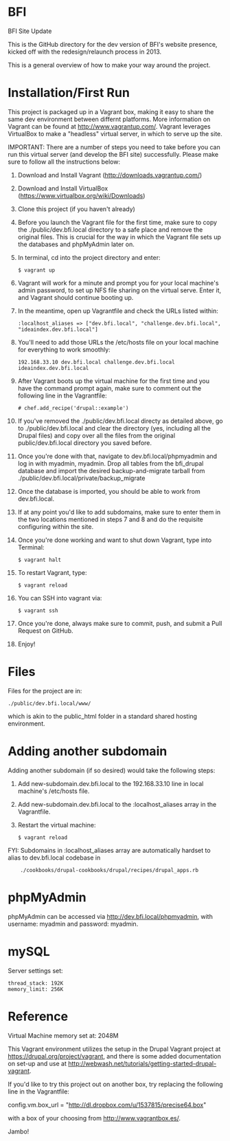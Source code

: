 BFI
===

BFI Site Update

This is the GitHub directory for the dev version of BFI's website presence, kicked off with the redesign/relaunch process in 2013.

This is a general overview of how to make your way around the project.

Installation/First Run
======================

This project is packaged up in a Vagrant box, making it easy to share the same dev environment between differnt platforms. More information on Vagrant can be found at http://www.vagrantup.com/. Vagrant leverages VirtualBox to make a "headless" virtual server, in which to serve up the site.

IMPORTANT: There are a number of steps you need to take before you can run this virtual server (and develop the BFI site) successfully. Please make sure to follow all the instructions below:

1.	Download and Install Vagrant (http://downloads.vagrantup.com/)
2.	Download and Install VirtualBox (https://www.virtualbox.org/wiki/Downloads)
3.	Clone this project (if you haven't already)
4.	Before you launch the Vagrant file for the first time, make sure to copy the ./public/dev.bfi.local directory to a safe place and remove the original files. This is crucial for the way in which the Vagrant file sets up the databases and phpMyAdmin later on.
5.	In terminal, cd into the project directory and enter:
	
		$ vagrant up

6.	Vagrant will work for a minute and prompt you for your local machine's admin password, to set up NFS file sharing on the virtual serve. Enter it, and Vagrant should continue booting up.
7.	In the meantime, open up Vagrantfile and check the URLs listed within:

		:localhost_aliases => ["dev.bfi.local", "challenge.dev.bfi.local", "ideaindex.dev.bfi.local"]

8.	You'll need to add those URLs the /etc/hosts file on your local machine for everything to work smoothly:
	
		192.168.33.10 dev.bfi.local challenge.dev.bfi.local ideaindex.dev.bfi.local

9.	After Vagrant boots up the virtual machine for the first time and you have the command prompt again, make sure to comment out the following line in the Vagrantfile:

		# chef.add_recipe('drupal::example')

10.	If you've removed the ./public/dev.bfi.local directy as detailed above, go to
./public/dev.bfi.local and clear the directory (yes, including all the Drupal files) and copy over all the files from the original public/dev.bfi.local directory you saved before.
10. Once you're done with that, navigate to dev.bfi.local/phpmyadmin and log in with myadmin, myadmin. Drop all tables from the bfi_drupal database and import the desired backup-and-migrate tarball from ./public/dev.bfi.local/private/backup_migrate
11. Once the database is imported, you should be able to work from dev.bfi.local.
12.	If at any point you'd like to add subdomains, make sure to enter them in the two locations mentioned in steps 7 and 8 and do the requisite configuring within the site.
13.	Once you're done working and want to shut down Vagrant, type into Terminal:

		$ vagrant halt

14.	To restart Vagrant, type:

		$ vagrant reload

15.	You can SSH into vagrant via:

		$ vagrant ssh

16.	Once you're done, always make sure to commit, push, and submit a Pull Request on GitHub.
17.	Enjoy!

Files
=====

Files for the project are in:

	./public/dev.bfi.local/www/

which is akin to the public_html folder in a standard shared hosting environment.

Adding another subdomain
===================

Adding another subdomain (if so desired) would take the following steps:

1.	Add new-subdomain.dev.bfi.local to the 192.168.33.10 line in local machine's /etc/hosts file.
2.	Add new-subdomain.dev.bfi.local to the :localhost_aliases array in the Vagrantfile.
3.	Restart the virtual machine:

		$ vagrant reload

FYI: Subdomains in :localhost_aliases array are automatically hardset to alias to dev.bfi.local codebase in

		./cookbooks/drupal-cookbooks/drupal/recipes/drupal_apps.rb

phpMyAdmin
==========

phpMyAdmin can be accessed via http://dev.bfi.local/phpmyadmin, with username: myadmin and password: myadmin.

mySQL
=====

Server settings set:

	thread_stack: 192K
	memory_limit: 256K

Reference
=========

Virtual Machine memory set at: 2048M

This Vagrant environment utilizes the setup in the Drupal Vagrant project at https://drupal.org/project/vagrant, and there is some added documentation on set-up and use at http://webwash.net/tutorials/getting-started-drupal-vagrant.

If you'd like to try this project out on another box, try replacing the following line in the Vagrantfile:

  config.vm.box_url = "http://dl.dropbox.com/u/1537815/precise64.box"

 with a box of your choosing from http://www.vagrantbox.es/.

Jambo!
